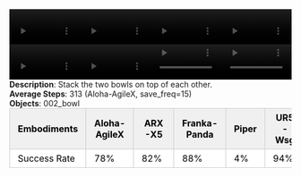 <!DOCTYPE html>
<html lang="en">
<body>
    <div style="display: flex;">
        <video src="../task_video_clean/stack_bowls_two/aloha-agilex_head.mp4" controls loop muted autoplay style="width: 25%;"></video>
        <video src="../task_video_clean/stack_bowls_two/franka-panda_head.mp4" controls loop muted autoplay style="width: 25%;"></video>
        <video src="../task_video_clean/stack_bowls_two/ARX-X5_head.mp4" controls loop muted autoplay style="width: 25%;"></video>
        <video src="../task_video_clean/stack_bowls_two/ur5-wsg_head.mp4" controls loop muted autoplay style="width: 25%;"></video>
    </div>
    <div style="display: flex;">
        <video src="../task_video_clean/stack_bowls_two/aloha-agilex_world.mp4" controls loop muted autoplay style="width: 25%;"></video>
        <video src="../task_video_clean/stack_bowls_two/franka-panda_world.mp4" controls loop muted autoplay style="width: 25%;"></video>
        <video src="../task_video_clean/stack_bowls_two/ARX-X5_world.mp4" controls loop muted autoplay style="width: 25%;"></video>
        <video src="../task_video_clean/stack_bowls_two/ur5-wsg_world.mp4" controls loop muted autoplay style="width: 25%;"></video>
    </div>
    <b>Description</b>: Stack the two bowls on top of each other.<br>
    <b>Average Steps</b>: 313 (Aloha-AgileX, save_freq=15)<br>
    <b>Objects</b>: 002_bowl<br>
    <table style="margin:0 auto;border-collapse:collapse;width:auto;min-width:180px;background-color:white;">
        <thead>
            <tr style="background:#f0f0f0;">
                <th style="border:1px solid #ccc;padding:6px 14px;color:black;">Embodiments</th>
                <th style="border:1px solid #ccc;padding:6px 14px;color:black;">Aloha-AgileX</th>
                <th style="border:1px solid #ccc;padding:6px 14px;color:black;">ARX-X5</th>
                <th style="border:1px solid #ccc;padding:6px 14px;color:black;">Franka-Panda</th>
                <th style="border:1px solid #ccc;padding:6px 14px;color:black;">Piper</th>
                <th style="border:1px solid #ccc;padding:6px 14px;color:black;">UR5-Wsg</th>
            </tr>
        </thead>
        <tbody>
            <tr style="background:white;">
                <td style="border:1px solid #ccc;padding:6px 14px;color:black;">Success Rate</td>
                <td style="border:1px solid #ccc;padding:6px 14px;color:black;">78%</td>
                <td style="border:1px solid #ccc;padding:6px 14px;color:black;">82%</td>
                <td style="border:1px solid #ccc;padding:6px 14px;color:black;">88%</td>
                <td style="border:1px solid #ccc;padding:6px 14px;color:black;">4%</td>
                <td style="border:1px solid #ccc;padding:6px 14px;color:black;">94%</td>
            </tr>
        </tbody>
    </table>
</body>
</html>
